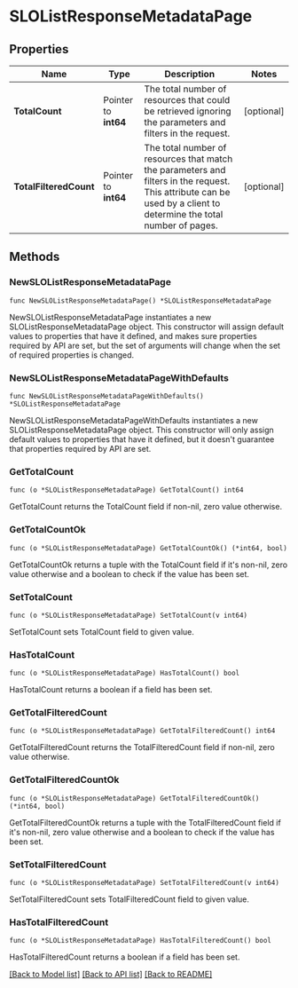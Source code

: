 # SLOListResponseMetadataPage

## Properties

| Name                   | Type                 | Description                                                                                                                                                        | Notes      |
| ---------------------- | -------------------- | ------------------------------------------------------------------------------------------------------------------------------------------------------------------ | ---------- |
| **TotalCount**         | Pointer to **int64** | The total number of resources that could be retrieved ignoring the parameters and filters in the request.                                                          | [optional] |
| **TotalFilteredCount** | Pointer to **int64** | The total number of resources that match the parameters and filters in the request. This attribute can be used by a client to determine the total number of pages. | [optional] |

## Methods

### NewSLOListResponseMetadataPage

`func NewSLOListResponseMetadataPage() *SLOListResponseMetadataPage`

NewSLOListResponseMetadataPage instantiates a new SLOListResponseMetadataPage object.
This constructor will assign default values to properties that have it defined,
and makes sure properties required by API are set, but the set of arguments
will change when the set of required properties is changed.

### NewSLOListResponseMetadataPageWithDefaults

`func NewSLOListResponseMetadataPageWithDefaults() *SLOListResponseMetadataPage`

NewSLOListResponseMetadataPageWithDefaults instantiates a new SLOListResponseMetadataPage object.
This constructor will only assign default values to properties that have it defined,
but it doesn't guarantee that properties required by API are set.

### GetTotalCount

`func (o *SLOListResponseMetadataPage) GetTotalCount() int64`

GetTotalCount returns the TotalCount field if non-nil, zero value otherwise.

### GetTotalCountOk

`func (o *SLOListResponseMetadataPage) GetTotalCountOk() (*int64, bool)`

GetTotalCountOk returns a tuple with the TotalCount field if it's non-nil, zero value otherwise
and a boolean to check if the value has been set.

### SetTotalCount

`func (o *SLOListResponseMetadataPage) SetTotalCount(v int64)`

SetTotalCount sets TotalCount field to given value.

### HasTotalCount

`func (o *SLOListResponseMetadataPage) HasTotalCount() bool`

HasTotalCount returns a boolean if a field has been set.

### GetTotalFilteredCount

`func (o *SLOListResponseMetadataPage) GetTotalFilteredCount() int64`

GetTotalFilteredCount returns the TotalFilteredCount field if non-nil, zero value otherwise.

### GetTotalFilteredCountOk

`func (o *SLOListResponseMetadataPage) GetTotalFilteredCountOk() (*int64, bool)`

GetTotalFilteredCountOk returns a tuple with the TotalFilteredCount field if it's non-nil, zero value otherwise
and a boolean to check if the value has been set.

### SetTotalFilteredCount

`func (o *SLOListResponseMetadataPage) SetTotalFilteredCount(v int64)`

SetTotalFilteredCount sets TotalFilteredCount field to given value.

### HasTotalFilteredCount

`func (o *SLOListResponseMetadataPage) HasTotalFilteredCount() bool`

HasTotalFilteredCount returns a boolean if a field has been set.

[[Back to Model list]](../README.md#documentation-for-models) [[Back to API list]](../README.md#documentation-for-api-endpoints) [[Back to README]](../README.md)
